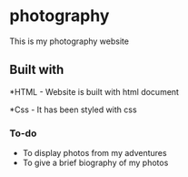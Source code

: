# photography
This is my photography website

## Built with
*HTML - Website is built with html document

*Css - It has been styled with css

### To-do
* To display photos from my adventures
* To give a brief biography of my photos
